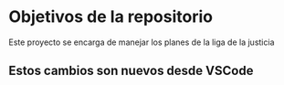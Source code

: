 # Objetivos de la repositorio

Este proyecto se encarga de manejar los planes de la liga de la justicia


## Estos cambios son nuevos desde VSCode
